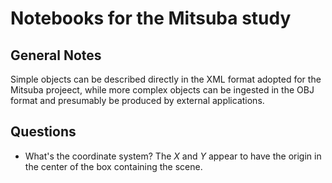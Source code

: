 # Notebooks for the Mitsuba study

## General Notes

Simple objects can be described directly in the XML format adopted for the Mitsuba
projeect, while more complex objects can be ingested in the OBJ format and presumably
be produced by external applications.

## Questions

* What's the coordinate system? The _X_ and _Y_ appear to have the origin in the
center of the box containing the scene.

